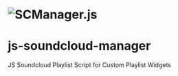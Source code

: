 # ![SCManager.js]([https://raw.githubusercontent.com/video-dev/hls.js/master/docs/logo.svg](https://download.vadi.info/scmanager0.png))
# js-soundcloud-manager
JS Soundcloud Playlist Script for Custom Playlist Widgets
